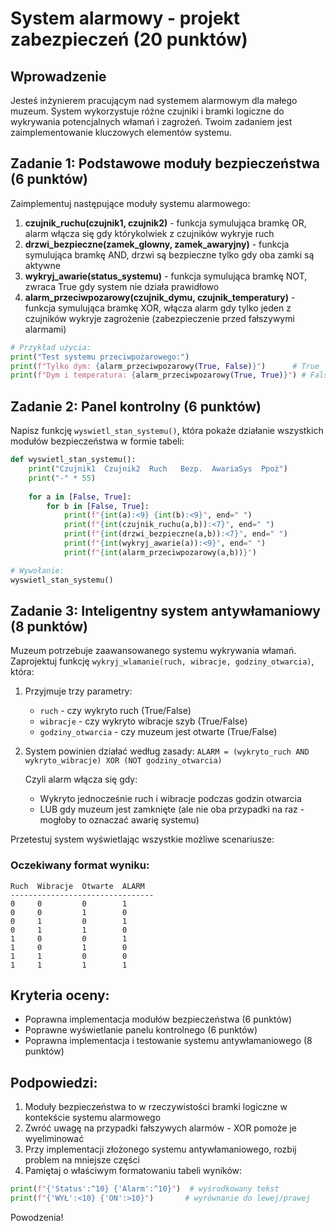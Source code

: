 # System alarmowy - projekt zabezpieczeń (20 punktów)

## Wprowadzenie
Jesteś inżynierem pracującym nad systemem alarmowym dla małego muzeum. System wykorzystuje różne czujniki i bramki logiczne do wykrywania potencjalnych włamań i zagrożeń. Twoim zadaniem jest zaimplementowanie kluczowych elementów systemu.

## Zadanie 1: Podstawowe moduły bezpieczeństwa (6 punktów)
Zaimplementuj następujące moduły systemu alarmowego:

1. **czujnik_ruchu(czujnik1, czujnik2)** - funkcja symulująca bramkę OR, alarm włącza się gdy którykolwiek z czujników wykryje ruch
2. **drzwi_bezpieczne(zamek_glowny, zamek_awaryjny)** - funkcja symulująca bramkę AND, drzwi są bezpieczne tylko gdy oba zamki są aktywne
3. **wykryj_awarie(status_systemu)** - funkcja symulująca bramkę NOT, zwraca True gdy system nie działa prawidłowo
4. **alarm_przeciwpozarowy(czujnik_dymu, czujnik_temperatury)** - funkcja symulująca bramkę XOR, włącza alarm gdy tylko jeden z czujników wykryje zagrożenie (zabezpieczenie przed fałszywymi alarmami)

```python
# Przykład użycia:
print("Test systemu przeciwpożarowego:")
print(f"Tylko dym: {alarm_przeciwpozarowy(True, False)}")      # True
print(f"Dym i temperatura: {alarm_przeciwpozarowy(True, True)}") # False (możliwa awaria czujników)
```

## Zadanie 2: Panel kontrolny (6 punktów)
Napisz funkcję `wyswietl_stan_systemu()`, która pokaże działanie wszystkich modułów bezpieczeństwa w formie tabeli:

```python
def wyswietl_stan_systemu():
    print("Czujnik1  Czujnik2  Ruch   Bezp.  AwariaSys  Ppoż")
    print("-" * 55)
    
    for a in [False, True]:
        for b in [False, True]:
            print(f"{int(a):<9} {int(b):<9}", end=" ")
            print(f"{int(czujnik_ruchu(a,b)):<7}", end=" ")
            print(f"{int(drzwi_bezpieczne(a,b)):<7}", end=" ")
            print(f"{int(wykryj_awarie(a)):<9}", end=" ")
            print(f"{int(alarm_przeciwpozarowy(a,b))}")

# Wywołanie:
wyswietl_stan_systemu()
```

## Zadanie 3: Inteligentny system antywłamaniowy (8 punktów)

Muzeum potrzebuje zaawansowanego systemu wykrywania włamań. Zaprojektuj funkcję `wykryj_wlamanie(ruch, wibracje, godziny_otwarcia)`, która:

1. Przyjmuje trzy parametry:
   - `ruch` - czy wykryto ruch (True/False)
   - `wibracje` - czy wykryto wibracje szyb (True/False)
   - `godziny_otwarcia` - czy muzeum jest otwarte (True/False)

2. System powinien działać według zasady:
   `ALARM = (wykryto_ruch AND wykryto_wibracje) XOR (NOT godziny_otwarcia)`
   
   Czyli alarm włącza się gdy:
   - Wykryto jednocześnie ruch i wibracje podczas godzin otwarcia
   - LUB gdy muzeum jest zamknięte (ale nie oba przypadki na raz - mogłoby to oznaczać awarię systemu)

Przetestuj system wyświetlając wszystkie możliwe scenariusze:

### Oczekiwany format wyniku:
```
Ruch  Wibracje  Otwarte  ALARM
--------------------------------
0     0         0        1
0     0         1        0
0     1         0        1
0     1         1        0
1     0         0        1
1     0         1        0
1     1         0        0
1     1         1        1
```

## Kryteria oceny:
- Poprawna implementacja modułów bezpieczeństwa (6 punktów)
- Poprawne wyświetlanie panelu kontrolnego (6 punktów)
- Poprawna implementacja i testowanie systemu antywłamaniowego (8 punktów)

## Podpowiedzi:
1. Moduły bezpieczeństwa to w rzeczywistości bramki logiczne w kontekście systemu alarmowego
2. Zwróć uwagę na przypadki fałszywych alarmów - XOR pomoże je wyeliminować
3. Przy implementacji złożonego systemu antywłamaniowego, rozbij problem na mniejsze części
4. Pamiętaj o właściwym formatowaniu tabeli wyników:
```python
print(f"{'Status':^10} {'Alarm':^10}")  # wyśrodkowany tekst
print(f"{'WYŁ':<10} {'ON':>10}")       # wyrównanie do lewej/prawej
```

Powodzenia!
